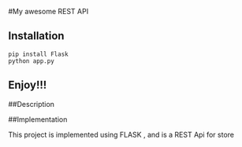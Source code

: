 #My awesome REST API

## Installation

```
pip install Flask
python app.py

```
## Enjoy!!!

##Description

##Implementation

This project is implemented using FLASK , and is a REST Api for store
